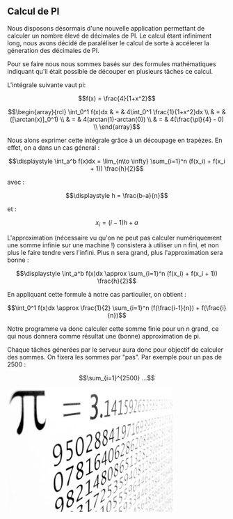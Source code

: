 ## Calcul de PI


Nous disposons désormais d'une nouvelle application permettant de calculer un
nombre élevé de décimales de PI. Le calcul étant infiniment long, nous avons
décidé de paraléliser le calcul de sorte à accélerer la géneration des
décimales de PI.

Pour se faire nous nous sommes basés sur des formules mathématiques indiquant
qu'il était possible de découper en plusieurs tâches ce calcul.

L'intégrale suivante vaut pi:


$$f(x) = \frac{4}{1+x^2}$$


$$\begin{array}{rcl}
\int_0^1 f(x)dx & = & 4\int_0^1 \frac{1}{1+x^2}dx  \\
& = & ([\arctan(x)]_0^1) \\
& = & 4(arctan(1)-arctan(0)) \\
& = & 4(\frac{\pi}{4} - 0) \\
\end{array}$$



Nous alons exprimer cette intégrale grâce à un découpage en trapèzes. En effet,
on a dans un cas géneral :


$$\displaystyle  \int_a^b f(x)dx = \lim_{n\to \infty} \sum_{i=1}^n (f(x_i) + f(x_i + 1)) \frac{h}{2}$$

avec : 

$$\displaystyle  h =  \frac{b-a}{n}$$

et :

$$\displaystyle  x_i =   (i - 1)h + a$$

L'approximation (nécessaire vu qu'on ne peut pas calculer numériquement une
somme infinie sur une machine !) consistera à utiliser un n fini, et non plus
le faire tendre vers l'infini. Plus n sera grand, plus l'approximation sera
bonne :

$$\displaystyle  \int_a^b f(x)dx \approx \sum_{i=1}^n (f(x_i) + f(x_i + 1))
\frac{h}{2}$$


En appliquant cette formule à notre cas particulier, on obtient :

$$\int_0^1 f(x)dx \approx \frac{1}{2} \sum_{i=1}^n (f(\frac{i-1}{n}) +
f(\frac{i}{n})$$


Notre programme va donc calculer cette somme finie pour un n grand, ce qui nous
donnera comme résultat une (bonne) approximation de pi.


Chaque tâches génerées par le serveur aura donc pour objectif de calculer des sommes.
On fixera les sommes par "pas". Par exemple pour un pas de 2500 :

$$\sum_{i=1}^{2500} ...$$



![Pi](./images/retouche_pi.png)
